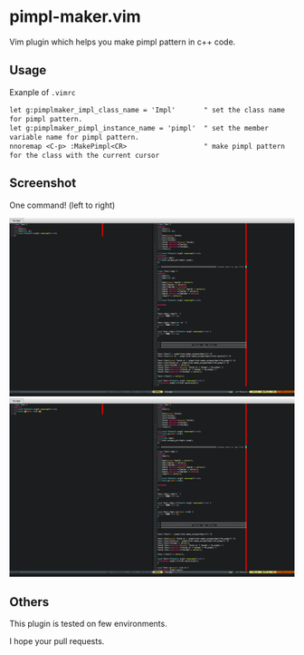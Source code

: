 # pimpl-maker.vim #

Vim plugin which helps you make pimpl pattern in c++ code.  

## Usage ##
Exanple of `.vimrc`

```vim
let g:pimplmaker_impl_class_name = 'Impl'       " set the class name for pimpl pattern.
let g:pimplmaker_pimpl_instance_name = 'pimpl'  " set the member variable name for pimpl pattern.
nnoremap <C-p> :MakePimpl<CR>                   " make pimpl pattern for the class with the current cursor
```

## Screenshot ##
One command! (left to right)

<img src="https://raw.githubusercontent.com/skatto/pimpl-maker.vim/master/screenshots/1.png">
<img src="https://raw.githubusercontent.com/skatto/pimpl-maker.vim/master/screenshots/2.png">

## Others ##
This plugin is tested on few environments.

I hope your pull requests.
